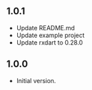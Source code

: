 ## 1.0.1
- Update README.md
- Update example project
- Update rxdart to 0.28.0
## 1.0.0

- Initial version.
